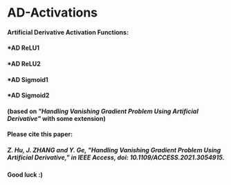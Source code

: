 # AD-Activations
#### Artificial Derivative Activation Functions:
#### *AD ReLU1
#### *AD ReLU2
#### *AD Sigmoid1
#### *AD Sigmoid2
#### (based on *"Handling Vanishing Gradient Problem Using Artificial Derivative"* with some extension)
#### Please cite this paper:
##### *Z. Hu, J. ZHANG and Y. Ge, "Handling Vanishing Gradient Problem Using Artificial Derivative," in IEEE Access, doi: 10.1109/ACCESS.2021.3054915.*
#### Good luck :)

